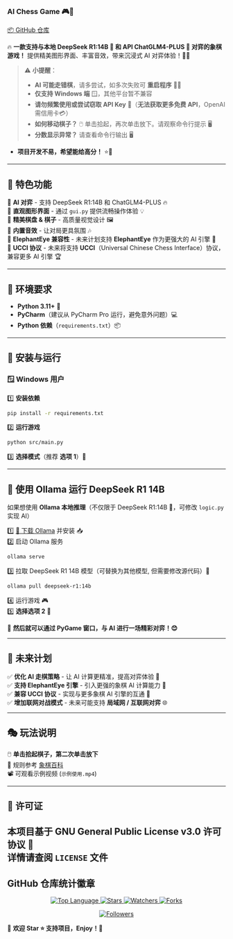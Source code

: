 ### AI Chess Game 🎮🤖  
[📦 GitHub 仓库](https://github.com/nitsc/AI-Chess-Game)  

🔥 **一款支持与本地 DeepSeek R1:14B 🐋 和 API ChatGLM4-PLUS 🐘 对弈的象棋游戏！** 提供精美图形界面、丰富音效，带来沉浸式 AI 对弈体验！🎨🎵  

> ⚠️ **小提醒**：  
> - **AI 可能走错棋**，请多尝试，如多次失败可 **重启程序** 🏃‍♂️  
> - **仅支持 Windows 端** 🪟，其他平台暂不兼容  
> - **请勿频繁使用或尝试窃取 API Key** 🔑（**无法获取更多免费 API**，OpenAI 需信用卡💳）  
> - **如何移动棋子？** 🖱️ 单击拾起，再次单击放下。请观察命令行提示 🖥️  
> - **分数显示异常？** 请查看命令行输出 🖥️  

- **项目开发不易，希望能给高分！** ⭐🎉  

---

## 🌟 特色功能  

🧠 **AI 对弈** - 支持 DeepSeek R1:14B 和 ChatGLM4-PLUS 🔥  
🎨 **直观图形界面** - 通过 `gui.py` 提供流畅操作体验 💡  
🎲 **精美棋盘 & 棋子** - 高质量视觉设计 🖼️  
🎵 **内置音效** - 让对局更具氛围 🎶  
🐘 **ElephantEye 兼容性** - 未来计划支持 **ElephantEye** 作为更强大的 AI 引擎 🏹  
🔗 **UCCI 协议** - 未来将支持 **UCCI**（Universal Chinese Chess Interface）协议，兼容更多 AI 引擎 🏆  

---

## 📌 环境要求  

- **Python 3.11+** 🐍  
- **PyCharm**（建议从 PyCharm Pro 运行，避免意外问题）💻  
- **Python 依赖**（`requirements.txt`）📦  

---

## 🚀 安装与运行  

### 🪟 Windows 用户  

1️⃣ **安装依赖**  
```bash
pip install -r requirements.txt
```  

2️⃣ **运行游戏**  
```bash
python src/main.py
```  

3️⃣ **选择模式**（推荐 **选项 1**）🔢  

---

## 🐑 使用 Ollama 运行 DeepSeek R1 14B  

如果想使用 **Ollama 本地推理**（不仅限于 DeepSeek R1:14B 🐋，可修改 `logic.py` 实现 AI）  

1️⃣ [🔗 下载 Ollama](https://ollama.com/) 并安装 📥  
2️⃣ 启动 Ollama 服务  
```bash
ollama serve
```  
3️⃣ 拉取 DeepSeek R1 14B 模型（可替换为其他模型, 但需要修改源代码）🚀  
```bash
ollama pull deepseek-r1:14b
```  
4️⃣ 运行游戏 🎮  
5️⃣ **选择选项 2** 🔢  

🎯 **然后就可以通过 PyGame 窗口，与 AI 进行一场精彩对弈！😊**  

---

## 🎯 未来计划  

✅ **优化 AI 走棋策略** - 让 AI 计算更精准，提高对弈体验 🏹  
✅ **支持 ElephantEye 引擎** - 引入更强的象棋 AI 计算能力 🐘  
✅ **兼容 UCCI 协议** - 实现与更多象棋 AI 引擎的互通 🔗  
✅ **增加联网对战模式** - 未来可能支持 **局域网 / 互联网对弈** 🌐  

---

## 🎭 玩法说明  

🖱️ **单击拾起棋子，第二次单击放下**  
📖 规则参考 [象棋百科](https://zh.wikipedia.org/wiki/%E4%B8%AD%E5%9C%8B%E8%B1%A1%E6%A3%8B)  
📽️ 可观看示例视频 (`示例使用.mp4`)  

---

## 📜 许可证  

本项目基于 **GNU General Public License v3.0** 许可协议 📄  
详情请查阅 `LICENSE` 文件  
---

## GitHub 仓库统计徽章

<!-- GitHub 仓库统计徽章 -->
<p align="center">
  <a href="https://github.com/nitsc/AI-Chess-Game">
    <img src="https://img.shields.io/github/languages/top/nitsc/AI-Chess-Game" alt="Top Language">
  </a>
  <a href="https://github.com/nitsc/AI-Chess-Game/stargazers">
    <img src="https://img.shields.io/github/stars/nitsc/AI-Chess-Game?style=social" alt="Stars">
  </a>
  <a href="https://github.com/nitsc/AI-Chess-Game/watchers">
    <img src="https://img.shields.io/github/watchers/nitsc/AI-Chess-Game?style=social" alt="Watchers">
  </a>
  <a href="https://github.com/nitsc/AI-Chess-Game/network/members">
    <img src="https://img.shields.io/github/forks/nitsc/AI-Chess-Game?style=social" alt="Forks">
  </a>
</p>

<p align="center">
  <a href="https://github.com/nitsc">
    <img src="https://img.shields.io/github/followers/nitsc?style=social" alt="Followers">
  </a>
</p>

💖 **欢迎 Star ⭐ 支持项目，Enjoy！🎉**  